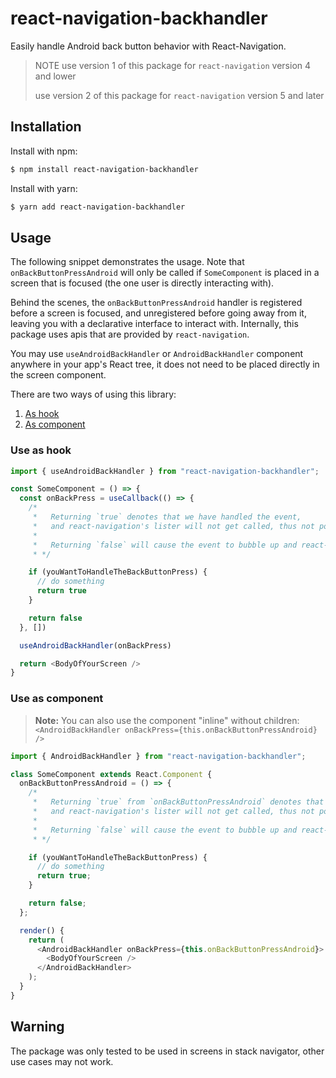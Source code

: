 # react-navigation-backhandler

Easily handle Android back button behavior with React-Navigation.

> NOTE use version 1 of this package for `react-navigation` version 4 and lower
>
> use version 2 of this package for `react-navigation` version 5 and later

## Installation

Install with npm:

```sh
$ npm install react-navigation-backhandler
```

Install with yarn:

```sh
$ yarn add react-navigation-backhandler
```

## Usage

The following snippet demonstrates the usage. Note that `onBackButtonPressAndroid` will only be called if `SomeComponent` is placed in a screen that is focused (the one user is directly interacting with).

Behind the scenes, the `onBackButtonPressAndroid` handler is registered before a screen is focused, and unregistered before going away from it, leaving you with a declarative interface to interact with. Internally, this package uses apis that are provided by `react-navigation`.

You may use `useAndroidBackHandler` or `AndroidBackHandler` component anywhere in your app's React tree, it does not need to be placed directly in the screen component.

There are two ways of using this library:

1. [As hook](#use-as-hook)
1. [As component](#use-as-component)

### Use as hook

```js
import { useAndroidBackHandler } from "react-navigation-backhandler";

const SomeComponent = () => {
  const onBackPress = useCallback(() => {
    /*
     *   Returning `true` denotes that we have handled the event,
     *   and react-navigation's lister will not get called, thus not popping the screen.
     *
     *   Returning `false` will cause the event to bubble up and react-navigation's listener will pop the screen.
     * */

    if (youWantToHandleTheBackButtonPress) {
      // do something
      return true
    }

    return false
  }, [])

  useAndroidBackHandler(onBackPress)

  return <BodyOfYourScreen />
}
```

### Use as component

> **Note:** You can also use the component "inline" without children: `<AndroidBackHandler onBackPress={this.onBackButtonPressAndroid} />`

```js
import { AndroidBackHandler } from "react-navigation-backhandler";

class SomeComponent extends React.Component {
  onBackButtonPressAndroid = () => {
    /*
     *   Returning `true` from `onBackButtonPressAndroid` denotes that we have handled the event,
     *   and react-navigation's lister will not get called, thus not popping the screen.
     *
     *   Returning `false` will cause the event to bubble up and react-navigation's listener will pop the screen.
     * */

    if (youWantToHandleTheBackButtonPress) {
      // do something
      return true;
    }

    return false;
  };

  render() {
    return (
      <AndroidBackHandler onBackPress={this.onBackButtonPressAndroid}>
        <BodyOfYourScreen />
      </AndroidBackHandler>
    );
  }
}
```

## Warning

The package was only tested to be used in screens in stack navigator, other use cases may not work.
